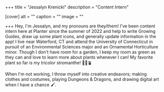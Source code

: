 +++
title = "Jessalyn Krenicki"
description = "Content Intern"

[cover]
alt = ""
caption = ""
image = ""

+++
Hey, I'm Jessalyn, and my pronouns are they/them! I've been content intern here at Planter since the summer of 2022 and help to write Growing Guides, draw up some plant icons, and generally update information in the app! I live near Waterford, CT and attend the University of Connecticut in pursuit of an Environmental Sciences major and an Ornamental Horticulture minor. Though I don't have room for a garden, I keep my room as green as they can and love to learn more about plants whenever I can! My favorite plant so far is my tricolor stromanthe! 🌿🍃🪴

When I'm not working, I throw myself into creative endeavors; making clothes and costumes, playing Dungeons & Dragons, and drawing digital art when I have a chance 🖌️.